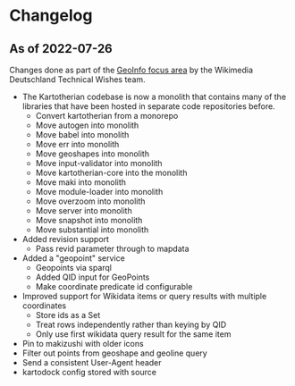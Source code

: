 # Changelog

## As of 2022-07-26
Changes done as part of the
[GeoInfo focus area](https://phabricator.wikimedia.org/tag/wmde-geoinfo-focusarea/)
by the Wikimedia Deutschland Technical Wishes team.

* The Kartotherian codebase is now a monolith that contains many of the
  libraries that have been hosted in separate code repositories before.
    * Convert kartotherian from a monorepo
    * Move autogen into monolith
    * Move babel into monolith
    * Move err into monolith
    * Move geoshapes into monolith
    * Move input-validator into monolith
    * Move kartotherian-core into the monolith
    * Move maki into monolith
    * Move module-loader into monolith
    * Move overzoom into monolith
    * Move server into monolith
    * Move snapshot into monolith
    * Move substantial into monolith
* Added revision support
    * Pass revid parameter through to mapdata
* Added a "geopoint" service
    * Geopoints via sparql
    * Added QID input for GeoPoints
    * Make coordinate predicate id configurable
* Improved support for Wikidata items or query results with multiple coordinates
    * Store ids as a Set
    * Treat rows independently rather than keying by QID
    * Only use first wikidata query result for the same item
* Pin to makizushi with older icons
* Filter out points from geoshape and geoline query
* Send a consistent User-Agent header
* kartodock config stored with source
